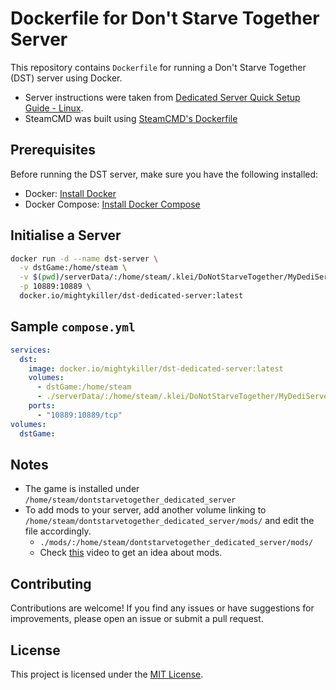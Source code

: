 # Dockerfile for Don't Starve Together Server

This repository contains `Dockerfile` for running a Don't Starve Together (DST) server using Docker.

- Server instructions were taken from [Dedicated Server Quick Setup Guide - Linux](https://forums.kleientertainment.com/forums/topic/64441-dedicated-server-quick-setup-guide-linux/).
- SteamCMD was built using [SteamCMD's Dockerfile](https://github.com/CM2Walki/steamcmd)

## Prerequisites

Before running the DST server, make sure you have the following installed:

- Docker: [Install Docker](https://docs.docker.com/get-docker/)
- Docker Compose: [Install Docker Compose](https://docs.docker.com/compose/install/)

## Initialise a Server

```bash
docker run -d --name dst-server \
  -v dstGame:/home/steam \
  -v $(pwd)/serverData/:/home/steam/.klei/DoNotStarveTogether/MyDediServer/ \
  -p 10889:10889 \
  docker.io/mightykiller/dst-dedicated-server:latest
```

## Sample `compose.yml`

```yml
services:
  dst:
    image: docker.io/mightykiller/dst-dedicated-server:latest
    volumes:
      - dstGame:/home/steam
      - ./serverData/:/home/steam/.klei/DoNotStarveTogether/MyDediServer/
    ports:
      - "10889:10889/tcp"
volumes:
  dstGame:
```

## Notes

- The game is installed under `/home/steam/dontstarvetogether_dedicated_server`
- To add mods to your server, add another volume linking to `/home/steam/dontstarvetogether_dedicated_server/mods/` and edit the file accordingly.
  - `./mods/:/home/steam/dontstarvetogether_dedicated_server/mods/`
  - Check [this](https://youtu.be/2xrIE9ePpag?t=193) video to get an idea about mods.

## Contributing

Contributions are welcome! If you find any issues or have suggestions for improvements, please open an issue or submit a pull request.

## License

This project is licensed under the [MIT License](LICENSE).
